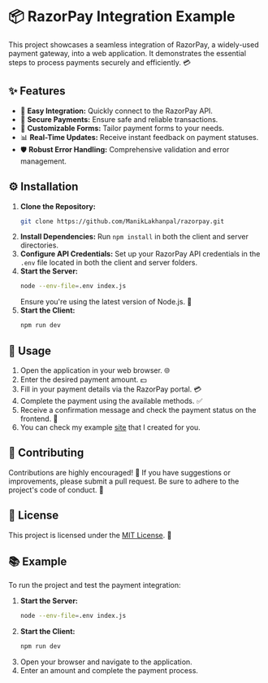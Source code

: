 # 📦 RazorPay Integration Example

This project showcases a seamless integration of RazorPay, a widely-used payment gateway, into a web application.
It demonstrates the essential steps to process payments securely and efficiently. 💳

## ✨ Features
- 🔌 **Easy Integration:** Quickly connect to the RazorPay API.
- 🔐 **Secure Payments:** Ensure safe and reliable transactions.
- 🎨 **Customizable Forms:** Tailor payment forms to your needs.
- 📊 **Real-Time Updates:** Receive instant feedback on payment statuses.
- 🛡️ **Robust Error Handling:** Comprehensive validation and error management.

## ⚙️ Installation
1. **Clone the Repository:**
    ```bash
    git clone https://github.com/ManikLakhanpal/razorpay.git
    ```
2. **Install Dependencies:** Run `npm install` in both the client and server directories.
3. **Configure API Credentials:** Set up your RazorPay API credentials in the `.env` file located in both the client and server folders.
4. **Start the Server:**
    ```bash
    node --env-file=.env index.js
    ```
    Ensure you're using the latest version of Node.js. 🔄
5. **Start the Client:**
    ```bash
    npm run dev
    ```

## 🚀 Usage
1. Open the application in your web browser. 🌐
2. Enter the desired payment amount. 💵
3. Fill in your payment details via the RazorPay portal. 💳
4. Complete the payment using the available methods. ✅
5. Receive a confirmation message and check the payment status on the frontend. 🔄
6. You can check my example [site](https://example.razorpay.w16manik.ninja) that I created for you.

## 👥 Contributing
Contributions are highly encouraged! 🙌 If you have suggestions or improvements, please submit a pull request.
Be sure to adhere to the project's code of conduct. 🎯

## 📄 License
This project is licensed under the [MIT License](https://opensource.org/licenses/MIT). 📜

## 📚 Example
To run the project and test the payment integration:
1. **Start the Server:**
    ```bash
    node --env-file=.env index.js
    ```
2. **Start the Client:**
    ```bash
    npm run dev
    ```
3. Open your browser and navigate to the application.
4. Enter an amount and complete the payment process.
